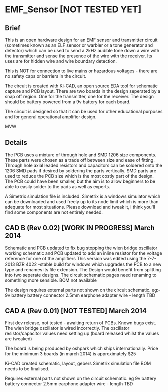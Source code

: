 EMF_Sensor [NOT TESTED YET]
==========
Brief
-----
This is an open hardware design for an EMF sensor and transmitter circuit (sometimes known as an ELF sensor or warbler or a tone generator and detector) which can be used to send a 2kHz audible tone down a wire with the transmitter and sense the presence of the wire with the receiver. Its uses are for hidden wire and wire boundary detection. 

This is NOT for connection to live mains or hazardous voltages - there are no safety caps or barriers in the circuit. 

The circuit is created with Ki-CAD, an open source EDA tool for schematic capture and PCB layout. There are two boards in the design seperated by a snap off region. One for the transmitter, one for the receiver. The design should be battery powered from a 9v battery for each board.

The circuit is designed so that it can be used for other educational purposes and for general operational amplifier design. 

MVW

Details
-------
The PCB uses a mixture of through hole and SMD 1206 size components. These parts were chosen as a trade off between size and ease of fitting. Through hole axial leaded resistors and capacitors can be soldered onto the 1206 SMD pads if desired by soldering the parts vertically. SMD parts are used to reduce the PCB size which is the most costly part of the design. The PCB could have been smaller, but the aim is to allow beginners to be able to easily solder to the pads as well as experts. 

A Simetrix simulation file is included. Simetrix is a windows simulator which can be downloaded and used freely up to its node limit which is more than adequate for most situations. Please download and tweak it, i think you'll find some components are not entirely needed.


CAD B (Rev 0.02) [WORK IN PROGRESS] March 2014
-----------------------------
Schematic and PCB updated to fix bug stopping the wien bridge oscillator working
schematic and PCB updated to add an inline resistor for the voltage reference for one of the amplifiers
This version was edited using the 7-7-2013 BZR 4022 -stable build for windows which upgrades the PCB to a new type and renames its file extension. 
The Design would benefit from splitting into two seperate designs.
The circuit schematic pages need renaming to something more sensible. 
BOM not available

The design requires external parts not shown on the circuit schematic. eg:-
9v battery 
battery connector
2.5mm earphone adapter
wire - length TBD

CAD A (Rev 0.01) [NOT TESTED] March 2014
-----------------------------
First dev release, not tested - awaiting return of PCBs. 
Known bugs exist. 
The wien bridge oscillator is wired incorrectly.
The oscillator resistor/capacitor values need setting up (board released whilst the values are tweaked)

The board is being produced by oshpark which ships internationally. Price for the minimum 3 boards (in march 2014) is approximately $25

Ki-CAD created schematic, layout, gebers
Simetrix simulation file
BOM needs to be finalised.

Requires external parts not shown on the circuit schematic. eg
9v battery 
battery connector
2.5mm earphone adapter
wire - length TBD

